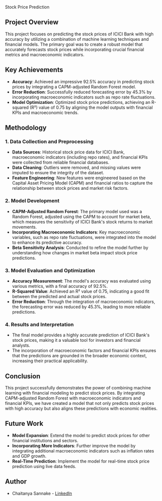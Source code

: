 Stock Price Prediction

## Project Overview
This project focuses on predicting the stock prices of ICICI Bank with high accuracy by utilizing a combination of machine learning techniques and financial models. The primary goal was to create a robust model that accurately forecasts stock prices while incorporating crucial financial metrics and macroeconomic indicators.

## Key Achievements
- **Accuracy**: Achieved an impressive 92.5% accuracy in predicting stock prices by integrating a CAPM-adjusted Random Forest model.
- **Error Reduction**: Successfully reduced forecasting error by 45.3% by incorporating macroeconomic indicators such as repo rate fluctuations.
- **Model Optimization**: Optimized stock price predictions, achieving an R-squared (R²) value of 0.75 by aligning the model outputs with financial KPIs and macroeconomic trends.

## Methodology

### 1. **Data Collection and Preprocessing**
   - **Data Sources**: Historical stock price data for ICICI Bank, macroeconomic indicators (including repo rates), and financial KPIs were collected from reliable financial databases.
   - **Data Cleaning**: Outliers were removed, and missing values were imputed to ensure the integrity of the dataset.
   - **Feature Engineering**: New features were engineered based on the Capital Asset Pricing Model (CAPM) and financial ratios to capture the relationship between stock prices and market risk factors.

### 2. **Model Development**
   - **CAPM-Adjusted Random Forest**: The primary model used was a Random Forest, adjusted using the CAPM to account for market beta, which measures the sensitivity of ICICI Bank's stock returns to market movements.
   - **Incorporating Macroeconomic Indicators**: Key macroeconomic variables, such as repo rate fluctuations, were integrated into the model to enhance its predictive accuracy.
   - **Beta Sensitivity Analysis**: Conducted to refine the model further by understanding how changes in market beta impact stock price predictions.

### 3. **Model Evaluation and Optimization**
   - **Accuracy Measurement**: The model's accuracy was evaluated using various metrics, with a final accuracy of 92.5%.
   - **R-Squared Value**: Achieved an R² value of 0.75, indicating a good fit between the predicted and actual stock prices.
   - **Error Reduction**: Through the integration of macroeconomic indicators, the forecasting error was reduced by 45.3%, leading to more reliable predictions.

### 4. **Results and Interpretation**
   - The final model provides a highly accurate prediction of ICICI Bank's stock prices, making it a valuable tool for investors and financial analysts.
   - The incorporation of macroeconomic factors and financial KPIs ensures that the predictions are grounded in the broader economic context, increasing their practical applicability.

## Conclusion
This project successfully demonstrates the power of combining machine learning with financial modeling to predict stock prices. By integrating CAPM-adjusted Random Forest with macroeconomic indicators and financial KPIs, we have created a model that not only predicts stock prices with high accuracy but also aligns these predictions with economic realities.

## Future Work
- **Model Expansion**: Extend the model to predict stock prices for other financial institutions and sectors.
- **Incorporating More Indicators**: Further improve the model by integrating additional macroeconomic indicators such as inflation rates and GDP growth.
- **Real-Time Prediction**: Implement the model for real-time stock price prediction using live data feeds.


## Author
- Chaitanya Sannake - [LinkedIn](https://www.linkedin.com/in/chaitanya-sannake-a73692226/) 

